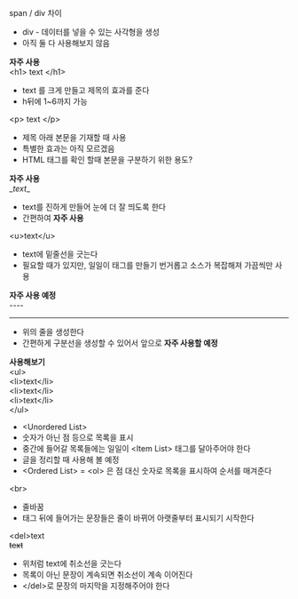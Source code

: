 span / div 차이
- div - 데이터를 넣을 수 있는 사각형을 생성
- 아직 둘 다 사용해보지 않음 

__자주 사용__<br>
\<h1> text \</h1>  
- text 를 크게 만들고 제목의 효과를 준다
- h뒤에 1~6까지 가능

\<p> text \</p>
- 제목 아래 본문을 기재할 때 사용 
- 특별한 효과는 아직 모르겠음
- HTML 태그를 확인 할때 본문을 구분하기 위한 용도? 

__자주 사용__<br>
\__text__  
- text를 진하게 만들어 눈에 더 잘 띄도록 한다
- 간편하여 __자주 사용__

\<u>text\</u>
- text에 밑줄선을 긋는다
- 필요할 때가 있지만, 일일이 태그를 만들기 번거롭고 소스가 복잡해져 가끔씩만 사용

__자주 사용 예정__<br>
\---- 

----
- 위의 줄을 생성한다
- 간편하게 구분선을 생성할 수 있어서 앞으로 __자주 사용할 예정__

 __사용해보기__<br>
\<ul><br>
\<li>text\</li><br>
\<li>text\</li><br>
\<li>text\</li><br>
\</ul><br>
- \<Unordered List>
- 숫자가 아닌 점 등으로 목록을 표시
- 중간에 들어갈 목록들에는 일일이 \<Item List> 태그를 달아주어야 한다
- 글을 정리할 때 사용해 볼 예정 
- \<Ordered List> = \<ol> 은 점 대신 숫자로 목록을 표시하여 순서를 매겨준다

\<br>
  - 줄바꿈
  - 태그 뒤에 들어가는 문장들은 줄이 바뀌어 아랫줄부터 표시되기 시작한다  

\<del>text<br>
<del>text
- 위처럼 text에 취소선을 긋는다 
- 목록이 아닌 문장이 계속되면 취소선이 계속 이어진다
- \</del>로 문장의 마지막을 지정해주어야 한다